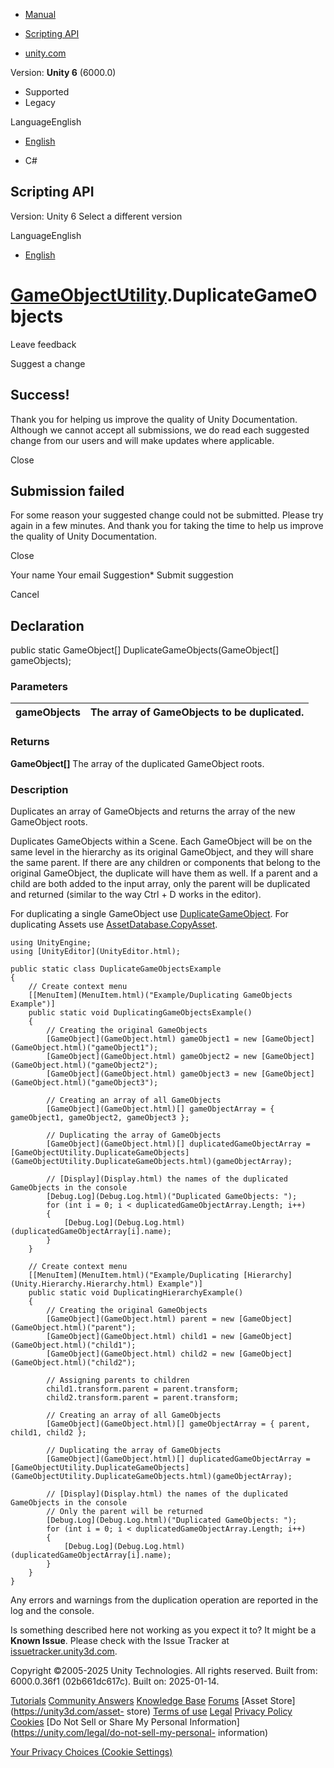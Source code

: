 [ ]()

  * [Manual](../Manual/index.html)
  * [Scripting API](../ScriptReference/index.html)

  * [unity.com](https://unity.com/)

Version: **Unity 6** (6000.0)

  * Supported
  * Legacy

LanguageEnglish

  * [English]()

  * C#

[ ](https://docs.unity3d.com)

## Scripting API

Version: Unity 6 Select a different version

LanguageEnglish

  * [English]()

#  [GameObjectUtility](GameObjectUtility.html).DuplicateGameObjects

Leave feedback

Suggest a change

## Success!

Thank you for helping us improve the quality of Unity Documentation. Although
we cannot accept all submissions, we do read each suggested change from our
users and will make updates where applicable.

Close

## Submission failed

For some reason your suggested change could not be submitted. Please <a>try
again</a> in a few minutes. And thank you for taking the time to help us
improve the quality of Unity Documentation.

Close

Your name Your email Suggestion* Submit suggestion

Cancel

[ ]()

## Declaration

public static GameObject[] DuplicateGameObjects(GameObject[] gameObjects);

### Parameters

gameObjects | The array of GameObjects to be duplicated.  
---|---  
  
### Returns

**GameObject[]** The array of the duplicated GameObject roots.

### Description

Duplicates an array of GameObjects and returns the array of the new GameObject
roots.

Duplicates GameObjects within a Scene. Each GameObject will be on the same
level in the hierarchy as its original GameObject, and they will share the
same parent. If there are any children or components that belong to the
original GameObject, the duplicate will have them as well. If a parent and a
child are both added to the input array, only the parent will be duplicated
and returned (similar to the way Ctrl + D works in the editor).  
  
For duplicating a single GameObject use
[DuplicateGameObject](GameObjectUtility.DuplicateGameObject.html). For
duplicating Assets use
[AssetDatabase.CopyAsset](AssetDatabase.CopyAsset.html).

    
    
    using UnityEngine;
    using [UnityEditor](UnityEditor.html);  
      
    public static class DuplicateGameObjectsExample
    {
        // Create context menu
        [[MenuItem](MenuItem.html)("Example/Duplicating GameObjects Example")]
        public static void DuplicatingGameObjectsExample()
        {
            // Creating the original GameObjects
            [GameObject](GameObject.html) gameObject1 = new [GameObject](GameObject.html)("gameObject1");
            [GameObject](GameObject.html) gameObject2 = new [GameObject](GameObject.html)("gameObject2");
            [GameObject](GameObject.html) gameObject3 = new [GameObject](GameObject.html)("gameObject3");  
      
            // Creating an array of all GameObjects
            [GameObject](GameObject.html)[] gameObjectArray = { gameObject1, gameObject2, gameObject3 };  
      
            // Duplicating the array of GameObjects
            [GameObject](GameObject.html)[] duplicatedGameObjectArray = [GameObjectUtility.DuplicateGameObjects](GameObjectUtility.DuplicateGameObjects.html)(gameObjectArray);  
      
            // [Display](Display.html) the names of the duplicated GameObjects in the console
            [Debug.Log](Debug.Log.html)("Duplicated GameObjects: ");
            for (int i = 0; i < duplicatedGameObjectArray.Length; i++)
            {
                [Debug.Log](Debug.Log.html)(duplicatedGameObjectArray[i].name);
            }
        }  
      
        // Create context menu
        [[MenuItem](MenuItem.html)("Example/Duplicating [Hierarchy](Unity.Hierarchy.Hierarchy.html) Example")]
        public static void DuplicatingHierarchyExample()
        {
            // Creating the original GameObjects
            [GameObject](GameObject.html) parent = new [GameObject](GameObject.html)("parent");
            [GameObject](GameObject.html) child1 = new [GameObject](GameObject.html)("child1");
            [GameObject](GameObject.html) child2 = new [GameObject](GameObject.html)("child2");  
      
            // Assigning parents to children
            child1.transform.parent = parent.transform;
            child2.transform.parent = parent.transform;  
      
            // Creating an array of all GameObjects
            [GameObject](GameObject.html)[] gameObjectArray = { parent, child1, child2 };  
      
            // Duplicating the array of GameObjects
            [GameObject](GameObject.html)[] duplicatedGameObjectArray = [GameObjectUtility.DuplicateGameObjects](GameObjectUtility.DuplicateGameObjects.html)(gameObjectArray);  
      
            // [Display](Display.html) the names of the duplicated GameObjects in the console
            // Only the parent will be returned
            [Debug.Log](Debug.Log.html)("Duplicated GameObjects: ");
            for (int i = 0; i < duplicatedGameObjectArray.Length; i++)
            {
                [Debug.Log](Debug.Log.html)(duplicatedGameObjectArray[i].name);
            }
        }
    }
    

Any errors and warnings from the duplication operation are reported in the log
and the console.

Is something described here not working as you expect it to? It might be a
**Known Issue**. Please check with the Issue Tracker at
[issuetracker.unity3d.com](https://issuetracker.unity3d.com).

Copyright ©2005-2025 Unity Technologies. All rights reserved. Built from:
6000.0.36f1 (02b661dc617c). Built on: 2025-01-14.

[Tutorials](https://unity3d.com/learn) [Community
Answers](https://answers.unity3d.com) [Knowledge
Base](https://support.unity3d.com/hc/en-us)
[Forums](https://forum.unity3d.com) [Asset Store](https://unity3d.com/asset-
store) [Terms of use](https://docs.unity3d.com/Manual/TermsOfUse.html)
[Legal](https://unity.com/legal) [Privacy
Policy](https://unity.com/legal/privacy-policy)
[Cookies](https://unity.com/legal/cookie-policy) [Do Not Sell or Share My
Personal Information](https://unity.com/legal/do-not-sell-my-personal-
information)

[Your Privacy Choices (Cookie Settings)](javascript:void\(0\);)


